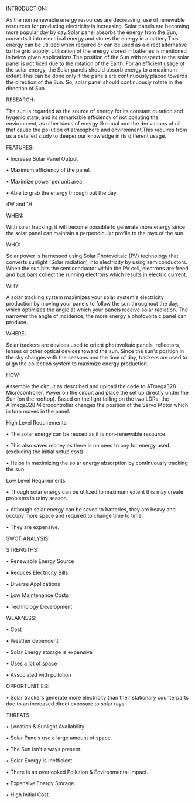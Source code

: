 
  
INTRODUCTION:

  As the non renewable energy resources are decreasing, use of renewable resources for producing electricity is increasing. Solar panels are becoming more popular day by day.Solar panel absorbs the energy from the Sun, converts it into electrical energy and stores the energy in a battery.This energy can be utilized when required or can be used as a direct alternative to the grid supply. Utilization of the energy stored in batteries is mentioned in below given applications.The position of the Sun with respect to the solar panel is not fixed due to the rotation of the Earth. For an efficient usage of the solar energy, the Solar panels should absorb energy to a maximum extent.This can be done only if the panels are continuously placed towards the direction of the Sun. So, solar panel should continuously rotate in the direction of Sun. 


RESEARCH:

 The sun is regarded as the source of energy for its constant duration and hygenic state, and its remarkable efficiency of not polluting the environment, as other kinds of energy like coal and the derivations of oil that cause the pollution of atmosphere and environment.This requires from us a detailed study to deeper our knowledge in its different usage.


FEATURES:

•	  Increase Solar Panel Output

•	  Maximum efficiency of the panel.

•	  Maximize power per unit area.

•	  Able to grab the energy through out the day.

  
  
4W and 1H:

WHEN:

 With solar tracking, it will become possible to generate more energy since the solar panel can maintain a perpendicular profile to the rays of the sun. 


WHO:

 Solar power is harnessed using Solar Photovoltaic (PV) technology that converts sunlight (Solar radiation) into electricity by using semiconductors. When the sun hits the semiconductor within the PV cell, electrons are freed and bus bars collect the running electrons which results in electric current.

WHY:

 A solar tracking system maximizes your solar system's electricity production by moving your panels to follow the sun throughout the day, which optimizes the angle at which your panels receive solar radiation. The narrower the angle of incidence, the more energy a photovoltaic panel can produce.


WHERE:

 Solar trackers are devices used to orient photovoltaic panels, reflectors, lenses or other optical devices toward the sun. Since the sun's position in the sky changes with the seasons and the time of day, trackers are used to align the collection system to maximize energy production.


HOW:

Assemble the circuit as described and upload the code to ATmega328 Microcontroller.
Power on the circuit and place the set up directly under the Sun (on the rooftop).
Based on the light falling on the two LDRs, the ATmega328 Microcontroller changes the position of the Servo Motor which in turn moves in the panel.


High Level Requirements:

•	The solar energy can be reused as it is non-renewable resource.

•	This also saves money as there is no need to pay for energy used (excluding the initial setup cost)

•	Helps in maximizing the solar energy absorption by continuously tracking the sun.



Low Level Requirements:

•	Though solar energy can be utilized to maximum extent this may create problems in rainy season.

•	Although solar energy can be saved to batteries, they are heavy and occupy more space and required to change time to time.

•	They are expensive.


SWOT ANALYSIS:

STRENGTHS:

•	Renewable Energy Source	

•	Reduces Electricity Bills	

•	Diverse Applications	

•	Low Maintenance Costs	

•	Technology Development


WEAKNESS:

•	Cost

•	Weather dependent

•	Solar Energy storage is expensive

•	Uses a lot of space

•	Associated with pollution


OPPORTUNITIES:

•	Solar trackers generate more electricity than their stationary counterparts due to an increased direct exposure to solar rays.


THREATS:

•	Location & Sunlight Availability.

•	Solar Panels use a large amount of space.

•	The Sun isn't always present.

•	Solar Energy is Inefficient.

•	There is an overlooked Pollution & Environmental Impact.

•	Expensive Energy Storage.

•	High Initial Cost.


  
  
  
  
  


